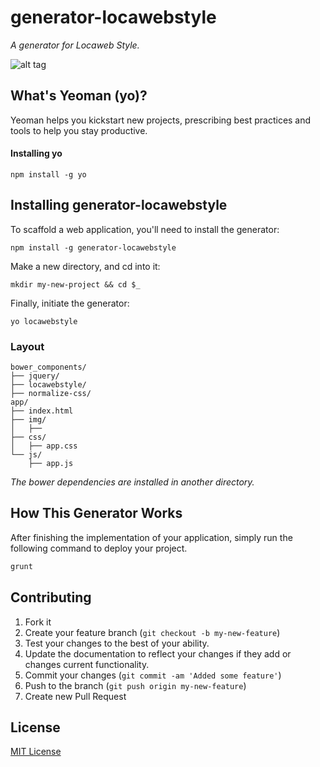 generator-locawebstyle
======================

*A generator for Locaweb Style.*

![alt tag](http://emalherbi.github.io/generator-locawebstyle/theme-gold.png)

What's Yeoman (yo)?
-------------------

Yeoman helps you kickstart new projects, prescribing best practices and tools to help you stay productive.

#### Installing yo

```
npm install -g yo
```

Installing generator-locawebstyle
---------------------------------

To scaffold a web application, you'll need to install the generator:

```
npm install -g generator-locawebstyle
```

Make a new directory, and cd into it:

```
mkdir my-new-project && cd $_
```

Finally, initiate the generator:

```
yo locawebstyle
```

### Layout

```
bower_components/
├── jquery/
├── locawebstyle/
├── normalize-css/
app/
├── index.html
├── img/
│   ├──
├── css/
│   ├── app.css
└── js/
    ├── app.js
```

*The bower dependencies are installed in another directory.*

How This Generator Works
------------------------

After finishing the implementation of your application, simply run the following command to deploy your project.

```javascript
grunt
```

Contributing
------------

1.	Fork it
2.	Create your feature branch (`git checkout -b my-new-feature`\)
3.	Test your changes to the best of your ability.
4.	Update the documentation to reflect your changes if they add or changes current functionality.
5.	Commit your changes (`git commit -am 'Added some feature'`\)
6.	Push to the branch (`git push origin my-new-feature`\)
7.	Create new Pull Request

License
-------

[MIT License](http://en.wikipedia.org/wiki/MIT_License)

